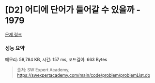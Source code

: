 # [D2] 어디에 단어가 들어갈 수 있을까 - 1979 

[문제 링크](https://swexpertacademy.com/main/code/problem/problemDetail.do?contestProbId=AV5PuPq6AaQDFAUq) 

### 성능 요약

메모리: 58,784 KB, 시간: 157 ms, 코드길이: 663 Bytes



> 출처: SW Expert Academy, https://swexpertacademy.com/main/code/problem/problemList.do
